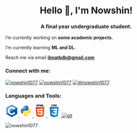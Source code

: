 <h1 align="center">Hello 👋, I'm Nowshin!</h1>
<h3 align="center">A final year undergraduate student.</h3>


I’m currently working on **some academic projects.**

I’m currently learning **ML and DL.**

Reach me via email **ibnatkdb@gmail.com**

<h3 align="left">Connect with me:</h3>
<p align="left">
<a href="https://linkedin.com/in/nowshin1077" target="blank"><img align="center" src="https://raw.githubusercontent.com/rahuldkjain/github-profile-readme-generator/master/src/images/icons/Social/linked-in-alt.svg" alt="nowshin1077" height="30" width="40" /></a>
<a href="https://fb.com/nowshin1077" target="blank"><img align="center" src="https://raw.githubusercontent.com/rahuldkjain/github-profile-readme-generator/master/src/images/icons/Social/facebook.svg" alt="nowshin1077" height="30" width="40" /></a>
<a href="https://medium.com/@nowshin1077" target="blank"><img align="center" src="https://raw.githubusercontent.com/rahuldkjain/github-profile-readme-generator/master/src/images/icons/Social/medium.svg" alt="@nowshin1077" height="30" width="40" /></a>
</p>

<h3 align="left">Languages and Tools:</h3>
<p align="left"> <a href="https://www.cprogramming.com/" target="_blank"> <img src="https://raw.githubusercontent.com/devicons/devicon/master/icons/c/c-original.svg" alt="c" width="40" height="40"/> </a> <a href="https://www.python.org" target="_blank"> <img src="https://raw.githubusercontent.com/devicons/devicon/master/icons/python/python-original.svg" alt="python" width="40" height="40"/> </a><a href="https://www.w3.org/html/" target="_blank"> <img src="https://raw.githubusercontent.com/devicons/devicon/master/icons/html5/html5-original-wordmark.svg" alt="html5" width="40" height="40"/> </a> 
 <a href="https://www.w3schools.com/css/" target="_blank"> <img src="https://raw.githubusercontent.com/devicons/devicon/master/icons/css3/css3-original-wordmark.svg" alt="css3" width="40" height="40"/> </a> <a href="https://git-scm.com/" target="_blank"> <img src="https://www.vectorlogo.zone/logos/git-scm/git-scm-icon.svg" alt="git" width="40" height="40"/> </a> 
 </p>

 

<p>&nbsp;<img align="left" src="https://github-readme-stats.vercel.app/api?username=nowshin1077&show_icons=true&locale=en" alt="nowshin1077" />





